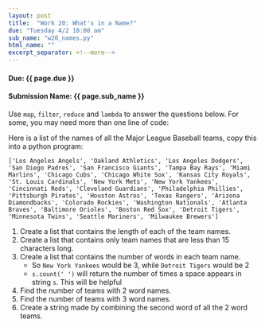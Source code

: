 ```yaml
---
layout: post
title:  "Work 20: What's in a Name?"
due: "Tuesday 4/2 10:00 am"
sub_name: "w20_names.py"
html_name: ""
excerpt_separator: <!--more-->
---
```


#### Due: {{ page.due }}
#### Submission Name: {{ page.sub_name }}

Use `map`, `filter`, `reduce` and `lambda` to answer the questions below. For some, you may need more than one line of code:

Here is a list of the names of all the Major League Baseball teams, copy this into a python program:
```
['Los Angeles Angels', 'Oakland Athletics', 'Los Angeles Dodgers', 'San Diego Padres', 'San Francisco Giants', 'Tampa Bay Rays', 'Miami Marlins', 'Chicago Cubs', 'Chicago White Sox', 'Kansas City Royals', 'St. Louis Cardinals', 'New York Mets', 'New York Yankees', 'Cincinnati Reds', 'Cleveland Guardians', 'Philadelphia Phillies', 'Pittsburgh Pirates', 'Houston Astros', 'Texas Rangers', 'Arizona Diamondbacks', 'Colorado Rockies', 'Washington Nationals', 'Atlanta Braves', 'Baltimore Orioles', 'Boston Red Sox', 'Detroit Tigers', 'Minnesota Twins', 'Seattle Mariners', 'Milwaukee Brewers']
```
1. Create a list that contains the length of each of the team names.
2. Create a list that contains only team names that are less than 15 characters long.
3. Create a list that contains the number of words in each team name.
   - So `New York Yankees` would be 3, while `Detroit Tigers` would be 2
   - `s.count(' ')` will return the number of times a space appears in string `s`. This will be helpful
4. Find the number of teams with 2 word names.
5. Find the number of teams with 3 word names.
6. Create a string made by combining the second word of all the 2 word teams.

